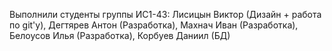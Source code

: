 Выполнили студенты группы ИС1-43:
Лисицын Виктор (Дизайн + работа по git'у), Дегтярев Антон (Разработка), Махнач Иван (Разработка), Белоусов Илья (Разработка), Корбуев Даниил (БД)
